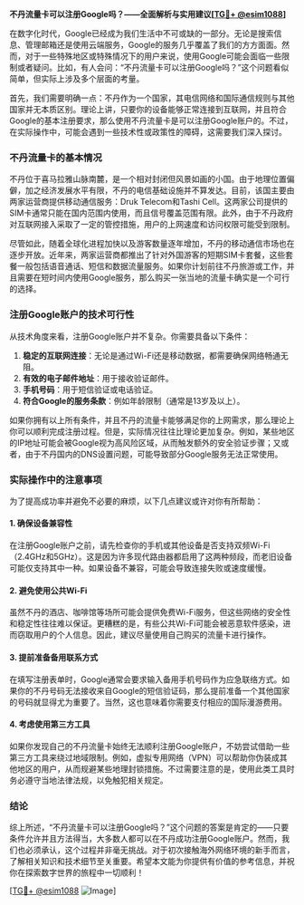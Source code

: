 **不丹流量卡可以注册Google吗？——全面解析与实用建议[[TG💪+ @esim1088](https://t.me/s/esim1088)]**

在数字化时代，Google已经成为我们生活中不可或缺的一部分。无论是搜索信息、管理邮箱还是使用云端服务，Google的服务几乎覆盖了我们的方方面面。然而，对于一些特殊地区或特殊情况下的用户来说，使用Google可能会面临一些限制或者疑问。比如，有人会问：“不丹流量卡可以注册Google吗？”这个问题看似简单，但实际上涉及多个层面的考量。

首先，我们需要明确一点：不丹作为一个国家，其电信网络和国际通信规则与其他国家并无本质区别。理论上讲，只要你的设备能够正常连接到互联网，并且符合Google的基本注册要求，那么使用不丹流量卡是可以注册Google账户的。不过，在实际操作中，可能会遇到一些技术性或政策性的障碍，这需要我们深入探讨。

### 不丹流量卡的基本情况

不丹位于喜马拉雅山脉南麓，是一个相对封闭但风景如画的小国。由于地理位置偏僻，加之经济发展水平有限，不丹的电信基础设施并不算发达。目前，该国主要由两家运营商提供移动通信服务：Druk Telecom和Tashi Cell。这两家公司提供的SIM卡通常只能在国内范围内使用，而且信号覆盖范围有限。此外，由于不丹政府对互联网接入采取了一定的管控措施，用户的上网速度和访问权限可能受到限制。

尽管如此，随着全球化进程加快以及游客数量逐年增加，不丹的移动通信市场也在逐步开放。近年来，两家运营商都推出了针对外国游客的短期SIM卡套餐，这些套餐一般包括语音通话、短信和数据流量服务。如果你计划前往不丹旅游或工作，并且需要在短时间内使用Google服务，那么购买一张当地的流量卡确实是一个可行的选择。

### 注册Google账户的技术可行性

从技术角度来看，注册Google账户并不复杂。你需要具备以下条件：
1. **稳定的互联网连接**：无论是通过Wi-Fi还是移动数据，都需要确保网络畅通无阻。
2. **有效的电子邮件地址**：用于接收验证邮件。
3. **手机号码**：用于短信验证或电话验证。
4. **符合Google的服务条款**：例如年龄限制（通常是13岁及以上）。

如果你拥有以上所有条件，并且不丹的流量卡能够满足你的上网需求，那么理论上你可以顺利完成注册过程。但是，实际情况往往比理论更加复杂。例如，某些地区的IP地址可能会被Google视为高风险区域，从而触发额外的安全验证步骤；又或者，由于不丹国内的DNS设置问题，可能导致部分Google服务无法正常使用。

### 实际操作中的注意事项

为了提高成功率并避免不必要的麻烦，以下几点建议或许对你有所帮助：

#### 1. 确保设备兼容性
在注册Google账户之前，请先检查你的手机或其他设备是否支持双频Wi-Fi（2.4GHz和5GHz）。这是因为许多现代路由器都启用了这两种频段，而老旧设备可能仅支持其中一种。如果设备不兼容，可能会导致连接失败或速度缓慢。

#### 2. 避免使用公共Wi-Fi
虽然不丹的酒店、咖啡馆等场所可能会提供免费Wi-Fi服务，但这些网络的安全性和稳定性往往难以保证。更糟糕的是，有些公共Wi-Fi可能会被恶意软件感染，进而窃取用户的个人信息。因此，建议尽量使用自己购买的流量卡进行操作。

#### 3. 提前准备备用联系方式
在填写注册表单时，Google通常会要求输入备用手机号码作为应急联络方式。如果你的不丹号码无法接收来自Google的短信验证码，那么提前准备一个其他国家的号码就显得尤为重要了。当然，这也意味着你需要支付相应的国际漫游费用。

#### 4. 考虑使用第三方工具
如果你发现自己的不丹流量卡始终无法顺利注册Google账户，不妨尝试借助一些第三方工具来绕过地域限制。例如，虚拟专用网络（VPN）可以帮助你伪装成其他地区的用户，从而规避某些地理封锁措施。不过需要注意的是，使用此类工具时务必遵守当地法律法规，以免触犯相关规定。

### 结论

综上所述，“不丹流量卡可以注册Google吗？”这个问题的答案是肯定的——只要条件允许并且方法得当，大多数人都可以在不丹成功注册Google账户。然而，我们也必须承认，这个过程并非毫无挑战。对于初次接触海外网络环境的新手而言，了解相关知识和技术细节至关重要。希望本文能为你提供有价值的参考信息，并祝你在探索数字世界的旅程中一切顺利！

[[TG💪+ @esim1088](https://t.me/s/esim1088) ![Image](https://i.postimg.cc/4NQfJmqS/Snipaste-2025-05-13-00-14-12.png)]